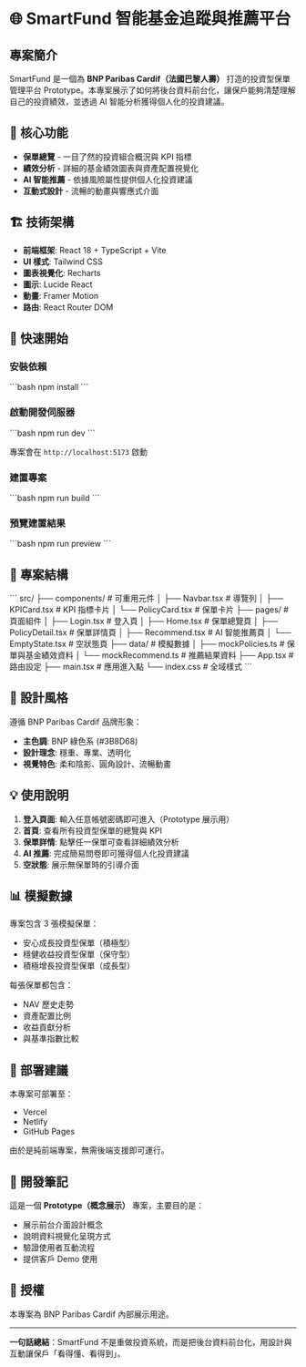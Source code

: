 # 🌐 SmartFund 智能基金追蹤與推薦平台

## 專案簡介

SmartFund 是一個為 **BNP Paribas Cardif（法國巴黎人壽）** 打造的投資型保單管理平台 Prototype。本專案展示了如何將後台資料前台化，讓保戶能夠清楚理解自己的投資績效，並透過 AI 智能分析獲得個人化的投資建議。

## 🎯 核心功能

- **保單總覽** - 一目了然的投資組合概況與 KPI 指標
- **績效分析** - 詳細的基金績效圖表與資產配置視覺化
- **AI 智能推薦** - 依據風險屬性提供個人化投資建議
- **互動式設計** - 流暢的動畫與響應式介面

## 🏗️ 技術架構

- **前端框架**: React 18 + TypeScript + Vite
- **UI 樣式**: Tailwind CSS
- **圖表視覺化**: Recharts
- **圖示**: Lucide React
- **動畫**: Framer Motion
- **路由**: React Router DOM

## 🚀 快速開始

### 安裝依賴

\`\`\`bash
npm install
\`\`\`

### 啟動開發伺服器

\`\`\`bash
npm run dev
\`\`\`

專案會在 `http://localhost:5173` 啟動

### 建置專案

\`\`\`bash
npm run build
\`\`\`

### 預覽建置結果

\`\`\`bash
npm run preview
\`\`\`

## 📂 專案結構

\`\`\`
src/
├── components/          # 可重用元件
│   ├── Navbar.tsx      # 導覽列
│   ├── KPICard.tsx     # KPI 指標卡片
│   └── PolicyCard.tsx  # 保單卡片
├── pages/              # 頁面組件
│   ├── Login.tsx       # 登入頁
│   ├── Home.tsx        # 保單總覽頁
│   ├── PolicyDetail.tsx # 保單詳情頁
│   ├── Recommend.tsx   # AI 智能推薦頁
│   └── EmptyState.tsx  # 空狀態頁
├── data/               # 模擬數據
│   ├── mockPolicies.ts # 保單與基金績效資料
│   └── mockRecommend.ts # 推薦結果資料
├── App.tsx             # 路由設定
├── main.tsx            # 應用進入點
└── index.css           # 全域樣式
\`\`\`

## 🎨 設計風格

遵循 BNP Paribas Cardif 品牌形象：

- **主色調**: BNP 綠色系 (#3B8D68)
- **設計理念**: 穩重、專業、透明化
- **視覺特色**: 柔和陰影、圓角設計、流暢動畫

## 💡 使用說明

1. **登入頁面**: 輸入任意帳號密碼即可進入（Prototype 展示用）
2. **首頁**: 查看所有投資型保單的總覽與 KPI
3. **保單詳情**: 點擊任一保單可查看詳細績效分析
4. **AI 推薦**: 完成簡易問卷即可獲得個人化投資建議
5. **空狀態**: 展示無保單時的引導介面

## 📊 模擬數據

專案包含 3 張模擬保單：
- 安心成長投資型保單（積極型）
- 穩健收益投資型保單（保守型）
- 積極增長投資型保單（成長型）

每張保單都包含：
- NAV 歷史走勢
- 資產配置比例
- 收益貢獻分析
- 與基準指數比較

## 🚢 部署建議

本專案可部署至：
- Vercel
- Netlify
- GitHub Pages

由於是純前端專案，無需後端支援即可運行。

## 📝 開發筆記

這是一個 **Prototype（概念展示）** 專案，主要目的是：
- 展示前台介面設計概念
- 說明資料視覺化呈現方式
- 驗證使用者互動流程
- 提供客戶 Demo 使用

## 📄 授權

本專案為 BNP Paribas Cardif 內部展示用途。

---

**一句話總結**：SmartFund 不是重做投資系統，而是把後台資料前台化，用設計與互動讓保戶「看得懂、看得到」。
